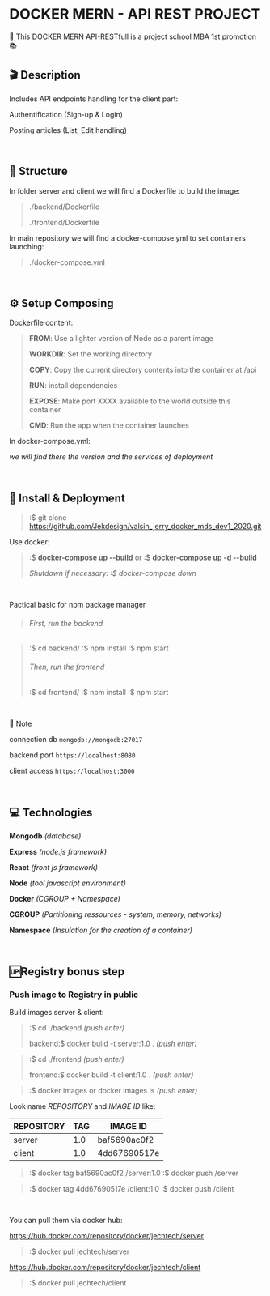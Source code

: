 # DOCKER MERN - API REST PROJECT

:school: This DOCKER MERN API-RESTfull is a project school MBA 1st promotion :books:

## **🎬 Description**

Includes API endpoints handling for the client part:

Authentification (Sign-up & Login)

Posting articles (List, Edit handling)

<br/>

## **🧱 Structure**

In folder server and client we will find a Dockerfile to build the image:

> ./backend/Dockerfile
>
> ./frontend/Dockerfile

In main repository we will find a docker-compose.yml to set containers launching:

> ./docker-compose.yml

<br/>

## **⚙️ Setup Composing**

Dockerfile content:

> **FROM**: Use a lighter version of Node as a parent image
>
> **WORKDIR**: Set the working directory
>
> **COPY**: Copy the current directory contents into the container at /api
>
> **RUN**: install dependencies
>
> **EXPOSE**: Make port XXXX available to the world outside this container
>
> **CMD**: Run the app when the container launches

In docker-compose.yml:

_we will find there the version and the services of deployment_

<br/>

## **:rocket: Install & Deployment**

> :\$ git clone https://github.com/Jekdesign/valsin_jerry_docker_mds_dev1_2020.git

Use docker:

> :$ **docker-compose up --build** or :$ **docker-compose up -d --build**
>
> _Shutdown if necessary: :\$ docker-compose down_

<br/>

Pactical basic for npm package manager

> ###### First, run the backend

> :$ cd backend/
> :$ npm install
> :\$ npm start
>
> ###### Then, run the frontend
>
> :$ cd frontend/
> :$ npm install
> :\$ npm start

<br/>

:memo: Note

connection db `mongodb://mongodb:27017`

backend port `https://localhost:8080`

client access `https://localhost:3000`

<br/>

## **💻 Technologies**

**Mongodb** _(database)_

**Express** _(node.js framework)_

**React** _(front js framework)_

**Node** _(tool javascript environment)_

**Docker** _(CGROUP + Namespace)_

**CGROUP** _(Partitioning ressources - system, memory, networks)_

**Namespace** _(Insulation for the creation of a container)_

<br/>

## **🆙Registry bonus step**

### Push image to Registry in public

Build images server & client:

> :\$ cd ./backend _(push enter)_
>
> backend:\$ docker build -t server:1.0 . _(push enter)_

> :\$ cd ./frontend _(push enter)_
>
> frontend:\$ docker build -t client:1.0 . _(push enter)_

> :\$ docker images or docker images ls _(push enter)_

Look name _REPOSITORY_ and _IMAGE ID_ like:

| REPOSITORY | TAG | IMAGE ID     |
| ---------- | --- | ------------ |
| server     | 1.0 | baf5690ac0f2 |
| client     | 1.0 | 4dd67690517e |

> :$ docker tag baf5690ac0f2 <hubusername>/server:1.0
> :$ docker push <hubusername>/server

> :$ docker tag 4dd67690517e <hubusername>/client:1.0
> :$ docker push <hubusername>/client

<br/>

You can pull them via docker hub:

https://hub.docker.com/repository/docker/jechtech/server

> :\$ docker pull jechtech/server

https://hub.docker.com/repository/docker/jechtech/client

> :\$ docker pull jechtech/client
